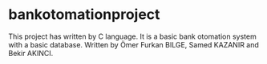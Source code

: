# bankotomationproject
This project has written by C language. It is a basic bank otomation system with a basic database.
Written by Ömer Furkan BILGE, Samed KAZANIR and Bekir AKINCI.

